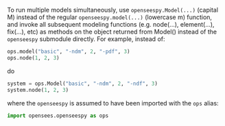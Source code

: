 To run multiple models simultaneously, use `openseespy.Model(...)` (capital M)
instead of the regular `openseespy.model(...)` (lowercase m) function, and invoke
all subsequent modeling functions (e.g. node(...), element(...), fix(...), etc)
as methods on the object returned from Model() instead of the `openseespy` submodule
directly. For example, instead of:

```python
ops.model("basic", "-ndm", 2, "-pdf", 3)
ops.node(1, 2, 3)
``` 
do
```python
system = ops.Model("basic", "-ndm", 2, "-ndf", 3)
system.node(1, 2, 3)
```
where the `openseespy` is assumed to have been imported 
with the `ops` alias:
```python
import opensees.openseespy as ops
```
